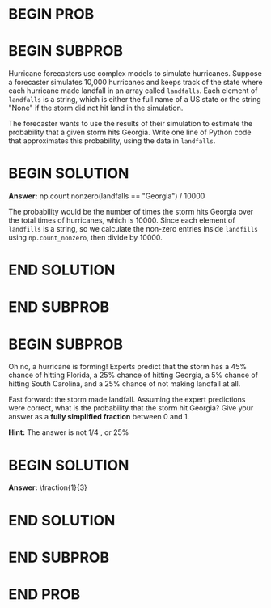 # BEGIN PROB

# BEGIN SUBPROB

Hurricane forecasters use complex models to simulate hurricanes. Suppose a forecaster
simulates 10,000 hurricanes and keeps track of the state where each hurricane made
landfall in an array called `landfalls`. Each element of `landfalls` is a string, which
is either the full name of a US state or the string "None" if the storm did not hit land
in the simulation.

The forecaster wants to use the results of their simulation to estimate the probability
that a given storm hits Georgia. Write one line of Python code that approximates this
probability, using the data in `landfalls`.


# BEGIN SOLUTION

**Answer:** np.count nonzero(landfalls == "Georgia") / 10000

The probability would be the number of times the storm hits Georgia over the total times of hurricanes, which is 10000. Since each element of `landfills` is a string, so we calculate the non-zero entries inside `landfills` using `np.count_nonzero`, then divide by 10000.  


# END SOLUTION

# END SUBPROB




# BEGIN SUBPROB

Oh no, a hurricane is forming! Experts predict that the storm has a 45% chance of
hitting Florida, a 25% chance of hitting Georgia, a 5% chance of hitting South Carolina,
and a 25% chance of not making landfall at all.

Fast forward: the storm made landfall. Assuming the expert predictions were correct, what is the probability that the storm hit Georgia? Give your answer as a **fully simplified fraction** between 0 and 1.

**Hint:** The answer is not 1/4 , or 25%


# BEGIN SOLUTION

**Answer:** \fraction{1}{3}



# END SOLUTION

# END SUBPROB
# END PROB